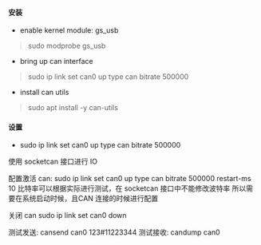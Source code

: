

#### 安装
- enable kernel module: gs_usb
> sudo modprobe gs_usb

- bring up can interface
> sudo ip link set can0 up type can bitrate 500000

- install can utils
> sudo apt install -y can-utils


#### 设置
- sudo ip link set can0 up type can bitrate 500000


 使用 socketcan 接口进行 IO

 配置激活 can:
 sudo ip link set can0 up type can bitrate 500000 restart-ms 10
 比特率可以根据实际进行测试，在 socketcan 接口中不能修改波特率
 所以需要在系统启动时候，且CAN 连接的时候进行配置

 关闭 can
 sudo ip link set can0 down

 测试发送: cansend can0 123#11223344
 测试接收: candump can0